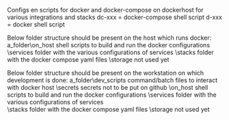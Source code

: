 Configs en scripts for docker and docker-compose on dockerhost for various integrations and stacks
 dc-xxx = docker-compose shell script
 d-xxx  = docker shell script

Below folder structure should be present on the host which runs docker:
a_folder\on_host     shell scripts to build and run the docker configurations
        \services    folder with the various configurations of services
		\stacks      folder with the docker compose yaml files
		\storage     not used yet

Below folder structure should be present on the workstation on which development is done:
a_folder\dev_scripts command/batch files to interact with docker host
        \secrets     secrets not to be put on github
        \on_host     shell scripts to build and run the docker configurations
        \services    folder with the various configurations of services    
		\stacks      folder with the docker compose yaml files
		\storage     not used yet
